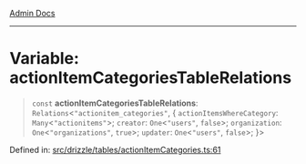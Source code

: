 [Admin Docs](/)

***

# Variable: actionItemCategoriesTableRelations

> `const` **actionItemCategoriesTableRelations**: `Relations`\<`"actionitem_categories"`, \{ `actionItemsWhereCategory`: `Many`\<`"actionitems"`\>; `creator`: `One`\<`"users"`, `false`\>; `organization`: `One`\<`"organizations"`, `true`\>; `updater`: `One`\<`"users"`, `false`\>; \}\>

Defined in: [src/drizzle/tables/actionItemCategories.ts:61](https://github.com/Sourya07/talawa-api/blob/cfbd515d04ffba748b09232a33807f1845dd1878/src/drizzle/tables/actionItemCategories.ts#L61)
